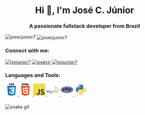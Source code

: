 <h1 align="center">Hi 👋, I'm José C. Júnior</h1>
<h3 align="center">A passionate fullstack developer from Brazil</h3>

<p><img align="left" src="https://github-readme-stats.vercel.app/api/top-langs?username=josecjunior7&show_icons=true&locale=en&layout=compact" alt="josecjunior7" /></p>

<p>&nbsp;<img align="center" src="https://github-readme-stats.vercel.app/api?username=josecjunior7&show_icons=true&locale=en" alt="josecjunior7" /></p>

<h3 align="left">Connect with me:</h3>
<p align="left">
<a href="https://twitter.com/lyojunior7" target="blank"><img align="center" src="https://raw.githubusercontent.com/rahuldkjain/github-profile-readme-generator/master/src/images/icons/Social/twitter.svg" alt="lyojunior7" height="30" width="40" /></a>
<a href="https://linkedin.com/in/josécjr" target="blank"><img align="center" src="https://raw.githubusercontent.com/rahuldkjain/github-profile-readme-generator/master/src/images/icons/Social/linked-in-alt.svg" alt="josécjr" height="30" width="40" /></a>
<a href="https://instagram.com/lyojunior7" target="blank"><img align="center" src="https://raw.githubusercontent.com/rahuldkjain/github-profile-readme-generator/master/src/images/icons/Social/instagram.svg" alt="lyojunior7" height="30" width="40" /></a>
</p>

<h3 align="left">Languages and Tools:</h3>
<p align="left"> <a href="https://www.w3schools.com/css/" target="_blank" rel="noreferrer"> <img src="https://raw.githubusercontent.com/devicons/devicon/master/icons/css3/css3-original-wordmark.svg" alt="css3" width="40" height="40"/> </a> <a href="https://www.w3.org/html/" target="_blank" rel="noreferrer"> <img src="https://raw.githubusercontent.com/devicons/devicon/master/icons/html5/html5-original-wordmark.svg" alt="html5" width="40" height="40"/> </a> <a href="https://developer.mozilla.org/en-US/docs/Web/JavaScript" target="_blank" rel="noreferrer"> <img src="https://raw.githubusercontent.com/devicons/devicon/master/icons/javascript/javascript-original.svg" alt="javascript" width="40" height="40"/> </a> <a href="https://www.mysql.com/" target="_blank" rel="noreferrer"> <img src="https://raw.githubusercontent.com/devicons/devicon/master/icons/mysql/mysql-original-wordmark.svg" alt="mysql" width="40" height="40"/> </a> <a href="https://www.php.net" target="_blank" rel="noreferrer"> <img src="https://raw.githubusercontent.com/devicons/devicon/master/icons/php/php-original.svg" alt="php" width="40" height="40"/> </a> <a href="https://www.python.org" target="_blank" rel="noreferrer"> <img src="https://raw.githubusercontent.com/devicons/devicon/master/icons/python/python-original.svg" alt="python" width="40" height="40"/> </a> </p>


###

![snake gif](https://github.com/josecjunior7/josecjunior7/blob/output/github-contribution-grid-snake-dark.svg)
